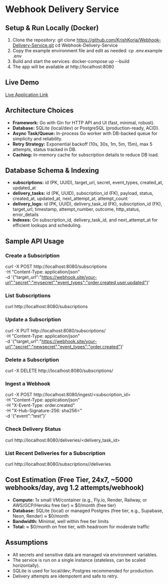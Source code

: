  # Webhook Delivery Service
 
 ## Setup & Run Locally (Docker)
 1.  Clone the repository:
     git clone https://github.com/KrishKoria/Webhook-Delivery-Service.git
     cd Webhook-Delivery-Service
 2.  Copy the example environment file and edit as needed:
     cp .env.example .env
 3.  Build and start the services:
     docker-compose up --build
 4.  The app will be available at http://localhost:8080
 
 ## Live Demo
  [Live Application Link](https://webhook-delivery-110005729669.us-central1.run.app/ui/subscriptions)
 
 ## Architecture Choices
 -  **Framework:** Go with Gin for HTTP API and UI (fast, minimal, robust).
 -  **Database:** SQLite (local/dev) or PostgreSQL (production-ready, ACID).
 -  **Async Task/Queue:** In-process Go worker with DB-backed queue for simplicity and reliability.
 -  **Retry Strategy:** Exponential backoff (10s, 30s, 1m, 5m, 15m), max 5 attempts, status tracked in DB.
 -  **Caching:** In-memory cache for subscription details to reduce DB load.
 
 ## Database Schema & Indexing
 -  **subscriptions:** id (PK, UUID), target_url, secret, event_types, created_at, updated_at
 -  **delivery_tasks:** id (PK, UUID), subscription_id (FK), payload, status, created_at, updated_at, next_attempt_at, attempt_count
 -  **delivery_logs:** id (PK, UUID), delivery_task_id (FK), subscription_id (FK), target_url, timestamp, attempt_number, outcome, http_status, error_details
 -  **Indexes:** On subscription_id, delivery_task_id, and next_attempt_at for efficient lookups and scheduling.
 
 ## Sample API Usage
 
  ### Create a Subscription
  curl -X POST http://localhost:8080/subscriptions \
    -H "Content-Type: application/json" \
    -d '{"target_url":"https://webhook.site/your-url","secret":"mysecret","event_types":"order.created,user.updated"}'
 
  ### List Subscriptions
  curl http://localhost:8080/subscriptions
 
  ### Update a Subscription
  curl -X PUT http://localhost:8080/subscriptions/<id> \
    -H "Content-Type: application/json" \
    -d '{"target_url":"https://webhook.site/your-url","secret":"newsecret","event_types":"order.created"}'
 
  ### Delete a Subscription
  curl -X DELETE http://localhost:8080/subscriptions/<id>
 
  ### Ingest a Webhook
  curl -X POST http://localhost:8080/ingest/<subscription_id> \
    -H "Content-Type: application/json" \
    -H "X-Event-Type: order.created" \
    -H "X-Hub-Signature-256: sha256=<hmac>" \
    -d '{"event":"test"}'
 
  ### Check Delivery Status
  curl http://localhost:8080/deliveries/<delivery_task_id>
 
  ### List Recent Deliveries for a Subscription
  curl http://localhost:8080/subscriptions/<id>/deliveries
 
 ## Cost Estimation (Free Tier, 24x7, ~5000 webhooks/day, avg 1.2 attempts/webhook)
 -  **Compute:** 1x small VM/container (e.g., Fly.io, Render, Railway, or AWS/GCP/Heroku free tier) ≈ $0/month (free tier)
 -  **Database:** SQLite (local) or managed Postgres (free tier, e.g., Supabase, Neon, Render) ≈ $0/month
 -  **Bandwidth:** Minimal, well within free tier limits
 -  **Total:** ≈ $0/month on free tier, with headroom for moderate traffic
 
 ## Assumptions
 -  All secrets and sensitive data are managed via environment variables.
 -  The service is run on a single instance (stateless, can be scaled horizontally).
 -  SQLite is used for local/dev; Postgres recommended for production.
 -  Delivery attempts are idempotent and safe to retry.
 